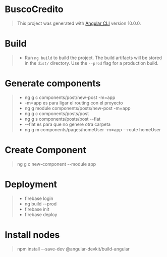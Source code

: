 # BuscoCredito

>This project was generated with [Angular CLI](https://github.com/angular/angular-cli) version 10.0.0.

# Build

> * Run `ng build` to build the project. The build artifacts will be stored in the `dist/` directory. Use the `--prod` flag for a production build.

# Generate components

> * ng g c components/post/new-post -m=app
> * -m=app es para ligar el routing con el proyecto
> * ng g module components/posts/new-post -m=app
> * ng g c components/posts/post
> * ng g s components/posts/post --flat
> * --flat es para que no genere otra carpeta
> * ng g m components/pages/homeUser -m=app --route homeUser

# Create Component

> ng g c new-component --module app

# Deployment

> * firebase login
> * ng build --prod
> * firebase init
> * firebase deploy

# Install nodes

> npm install --save-dev @angular-devkit/build-angular
